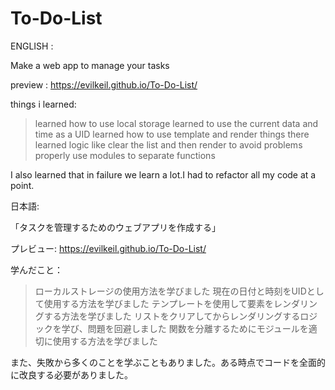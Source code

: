 # To-Do-List


ENGLISH : 

Make a web app to manage your tasks 


preview : https://evilkeil.github.io/To-Do-List/

things i learned:
>learned how to use local storage
>learned to use the current data and time as a UID
> learned how to use template and render things there
>learned logic like clear the list and then render to avoid problems
>properly use modules to separate functions 


I also learned that in failure we learn a lot.I had to refactor all my code at a point.

日本語: 

「タスクを管理するためのウェブアプリを作成する」

プレビュー: https://evilkeil.github.io/To-Do-List/

学んだこと：
> ローカルストレージの使用方法を学びました
> 現在の日付と時刻をUIDとして使用する方法を学びました
> テンプレートを使用して要素をレンダリングする方法を学びました
> リストをクリアしてからレンダリングするロジックを学び、問題を回避しました
> 関数を分離するためにモジュールを適切に使用する方法を学びました

また、失敗から多くのことを学ぶこともありました。ある時点でコードを全面的に改良する必要がありました。


